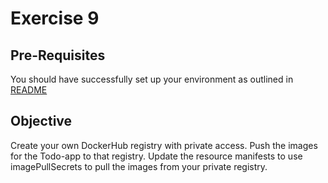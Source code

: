 # Exercise 9 #

## Pre-Requisites ##

You should have successfully set up your environment as outlined in [README](./README.md)

## Objective ##

Create your own DockerHub registry with private access.  Push the images for the Todo-app to that registry.  Update the resource manifests to use imagePullSecrets to pull the images from your private registry.